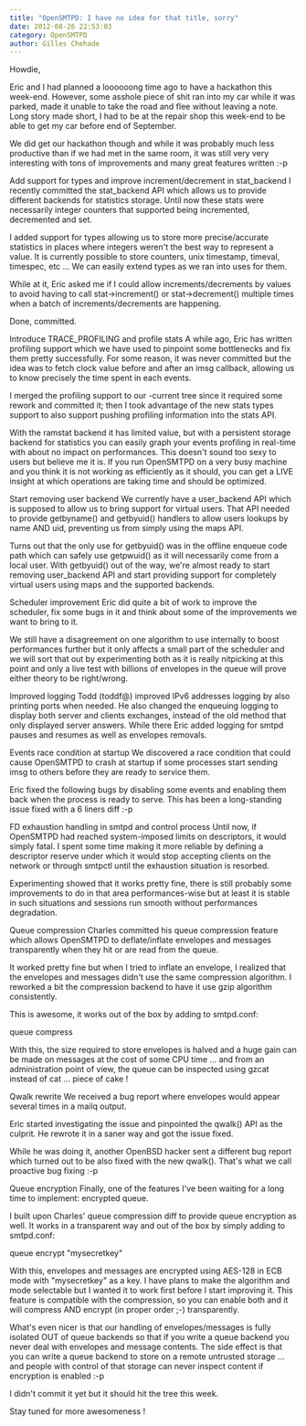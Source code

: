 ```yaml
---
title: "OpenSMTPD: I have no idea for that title, sorry"
date: 2012-08-26 22:53:03
category: OpenSMTPD
author: Gilles Chehade
---
```


Howdie,

Eric and I had planned a loooooong time ago to have a hackathon this week-end. However, some asshole piece of shit ran into my car while it was parked, made it unable to take the road and flee without leaving a note. Long story made short, I had to be at the repair shop this week-end to be able to get my car before end of September.

We did get our hackathon though and while it was probably much less productive than if we had met in the same room, it was still very very interesting with tons of improvements and many great features written :-p

Add support for types and improve increment/decrement in stat_backend I recently committed the stat_backend API which allows us to provide different backends for statistics storage. Until now these stats were necessarily integer counters that supported being incremented, decremented and set.

I added support for types allowing us to store more precise/accurate statistics in places where integers weren't the best way to represent a value. It is currently possible to store counters, unix timestamp, timeval, timespec, etc ... We can easily extend types as we ran into uses for them.

While at it, Eric asked me if I could allow increments/decrements by values to avoid having to call stat->increment() or stat->decrement() multiple times when a batch of increments/decrements are happening.

Done, committed.

Introduce TRACE_PROFILING and profile stats A while ago, Eric has written profiling support which we have used to pinpoint some bottlenecks and fix them pretty successfully. For some reason, it was never committed but the idea was to fetch clock value before and after an imsg callback, allowing us to know precisely the time spent in each events.

I merged the profiling support to our -current tree since it required some rework and committed it; then I took advantage of the new stats types support to also support pushing profiling information into the stats API.

With the ramstat backend it has limited value, but with a persistent storage backend for statistics you can easily graph your events profiling in real-time with about no impact on performances. This doesn't sound too sexy to users but believe me it is. If you run OpenSMTPD on a very busy machine and you think it is not working as efficiently as it should, you can get a LIVE insight at which operations are taking time and should be optimized.

Start removing user backend We currently have a user_backend API which is supposed to allow us to bring support for virtual users. That API needed to provide getbyname() and getbyuid() handlers to allow users lookups by name AND uid, preventing us from simply using the maps API.

Turns out that the only use for getbyuid() was in the offline enqueue code path which can safely use getpwuid() as it will necessarily come from a local user. With getbyuid() out of the way, we're almost ready to start removing user_backend API and start providing support for completely virtual users using maps and the supported backends.

Scheduler improvement Eric did quite a bit of work to improve the scheduler, fix some bugs in it and think about some of the improvements we want to bring to it.

We still have a disagreement on one algorithm to use internally to boost performances further but it only affects a small part of the scheduler and we will sort that out by experimenting both as it is really nitpicking at this point and only a live test with billions of envelopes in the queue will prove either theory to be right/wrong.

Improved logging Todd (toddf@) improved IPv6 addresses logging by also printing ports when needed. He also changed the enqueuing logging to display both server and clients exchanges, instead of the old method that only displayed server answers. While there Eric added logging for smtpd pauses and resumes as well as envelopes removals.

Events race condition at startup We discovered a race condition that could cause OpenSMTPD to crash at startup if some processes start sending imsg to others before they are ready to service them.

Eric fixed the following bugs by disabling some events and enabling them back when the process is ready to serve. This has been a long-standing issue fixed with a 6 liners diff :-p

FD exhaustion handling in smtpd and control process Until now, if OpenSMTPD had reached system-imposed limits on descriptors, it would simply fatal. I spent some time making it more reliable by defining a descriptor reserve under which it would stop accepting clients on the network or through smtpctl until the exhaustion situation is resorbed.

Experimenting showed that it works pretty fine, there is still probably some improvements to do in that area performances-wise but at least it is stable in such situations and sessions run smooth without performances degradation.

Queue compression Charles committed his queue compression feature which allows OpenSMTPD to deflate/inflate envelopes and messages transparently when they hit or are read from the queue.

It worked pretty fine but when I tried to inflate an envelope, I realized that the envelopes and messages didn't use the same compression algorithm. I reworked a bit the compression backend to have it use gzip algorithm consistently.

This is awesome, it works out of the box by adding to smtpd.conf:

queue compress

With this, the size required to store envelopes is halved and a huge gain can be made on messages at the cost of some CPU time ... and from an administration point of view, the queue can be inspected using gzcat instead of cat ... piece of cake !

Qwalk rewrite We received a bug report where envelopes would appear several times in a mailq output.

Eric started investigating the issue and pinpointed the qwalk() API as the culprit. He rewrote it in a saner way and got the issue fixed.

While he was doing it, another OpenBSD hacker sent a different bug report which turned out to be also fixed with the new qwalk(). That's what we call proactive bug fixing :-p

Queue encryption Finally, one of the features I've been waiting for a long time to implement: encrypted queue.

I built upon Charles' queue compression diff to provide queue encryption as well. It works in a transparent way and out of the box by simply adding to smtpd.conf:

queue encrypt "mysecretkey"

With this, envelopes and messages are encrypted using AES-128 in ECB mode with "mysecretkey" as a key. I have plans to make the algorithm and mode selectable but I wanted it to work first before I start improving it. This feature is compatible with the compression, so you can enable both and it will compress AND encrypt (in proper order ;-) transparently.

What's even nicer is that our handling of envelopes/messages is fully isolated OUT of queue backends so that if you write a queue backend you never deal with envelopes and message contents. The side effect is that you can write a queue backend to store on a remote untrusted storage ... and people with control of that storage can never inspect content if encryption is enabled :-p

I didn't commit it yet but it should hit the tree this week.

Stay tuned for more awesomeness !

